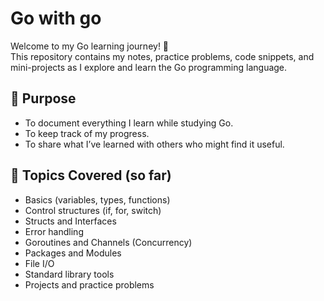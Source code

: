 # Go with go

Welcome to my Go learning journey! 🚀  
This repository contains my notes, practice problems, code snippets, and mini-projects as I explore and learn the Go programming language.

## 📌 Purpose

- To document everything I learn while studying Go.
- To keep track of my progress.
- To share what I’ve learned with others who might find it useful.

## 🧠 Topics Covered (so far)

- Basics (variables, types, functions)
- Control structures (if, for, switch)
- Structs and Interfaces
- Error handling
- Goroutines and Channels (Concurrency)
- Packages and Modules
- File I/O
- Standard library tools
- Projects and practice problems

